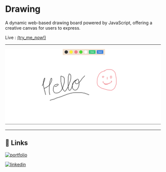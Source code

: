 # Drawing

A dynamic web-based drawing board powered by JavaScript, offering a creative canvas for users to express.

Live : [(try_me_now!)](https://rohitkrtiwari.github.io/drawing/)

<hr>

<img src="./drawing.png">

<hr>

## 🔗 Links
[![portfolio](https://img.shields.io/badge/my_portfolio-000?style=for-the-badge&logo=ko-fi&logoColor=white)](https://rohitkrtiwari.github.io/Portfolio)

[![linkedin](https://img.shields.io/badge/linkedin-0A66C2?style=for-the-badge&logo=linkedin&logoColor=white)](https://www.linkedin.com/in/rohitkrtiwari/)
